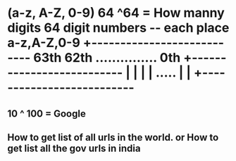 (a-z, A-Z, 0-9) 
64 ^64 = How manny digits
64 digit numbers -- each place a-z,A-Z,0-9
+---------------------------
63th 62th ............... 0th
+--------------------------
|   |   |  | .....    |    |
+--------------------------
=====================

10 ^ 100 = Google
------------------------
How to get list of all urls in the world.
or How to get list all the gov urls in india
--------------------------------


